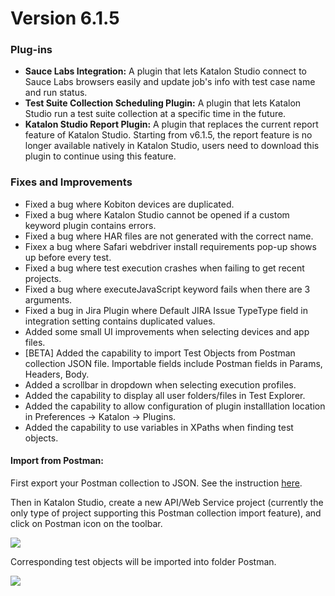Version 6.1.5
=============

### Plug-ins

*   **Sauce Labs Integration:** A plugin that lets Katalon Studio connect to Sauce Labs browsers easily and update job's info with test case name and run status.
*   **Test Suite Collection Scheduling Plugin:** A plugin that lets Katalon Studio run a test suite collection at a specific time in the future.
*   **Katalon Studio Report Plugin:** A plugin that replaces the current report feature of Katalon Studio. Starting from v6.1.5, the report feature is no longer available natively in Katalon Studio, users need to download this plugin to continue using this feature.

### Fixes and Improvements

*   Fixed a bug where Kobiton devices are duplicated.
*   Fixed a bug where Katalon Studio cannot be opened if a custom keyword plugin contains errors.
*   Fixed a bug where HAR files are not generated with the correct name.
*   Fixex a bug where Safari webdriver install requirements pop-up shows up before every test.
*   Fixed a bug where test execution crashes when failing to get recent projects.
*   Fixed a bug where executeJavaScript keyword  fails when there are 3 arguments.
*   Fixed a bug in Jira Plugin where Default JIRA Issue TypeType field in integration setting contains duplicated values.
*   Added some small UI improvements when selecting devices and app files.
*   \[BETA\] Added the capability to import Test Objects from Postman collection JSON file. Importable fields include Postman fields in Params, Headers, Body.
*   Added a scrollbar in dropdown when selecting execution profiles.
*   Added the capability to display all user folders/files in Test Explorer.
*   Added the capability to allow configuration of plugin installlation location in Preferences -> Katalon -> Plugins.
*   Added the capability to use variables in XPaths when finding test objects.


#### Import from Postman:

First export your Postman collection to JSON. See the instruction [here](https://learning.getpostman.com/docs/postman/collections/data_formats/#exporting-and-importing-postman-data). 

Then in Katalon Studio, create a new API/Web Service project (currently the only type of project supporting this Postman collection import feature), and click on Postman icon on the toolbar.

![](../../images/katalon-studio/new/version-615/img.png)

Corresponding test objects will be imported into folder Postman.

![](../../images/katalon-studio/new/version-615/img2.png)
